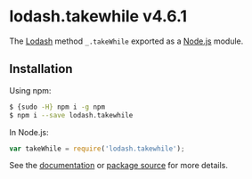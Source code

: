 # lodash.takewhile v4.6.1

The [Lodash](https://lodash.com/) method `_.takeWhile` exported as a [Node.js](https://nodejs.org/) module.

## Installation

Using npm:
```bash
$ {sudo -H} npm i -g npm
$ npm i --save lodash.takewhile
```

In Node.js:
```js
var takeWhile = require('lodash.takewhile');
```

See the [documentation](https://lodash.com/docs#takeWhile) or [package source](https://github.com/lodash/lodash/blob/4.6.1-npm-packages/lodash.takewhile) for more details.
